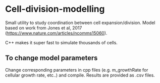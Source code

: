 # Cell-division-modelling

Small utility to study coordination between cell expansion/division.  Model based on work from Jones et al, 2017 (https://www.nature.com/articles/ncomms15060).

C++ makes it super fast to simulate thousands of cells.

## To change model parameters
Change corresponding parameters in cpp files (e.g. m_growthRate for cellular growth rate, etc..) and compile.
Results are provided as .csv files.
